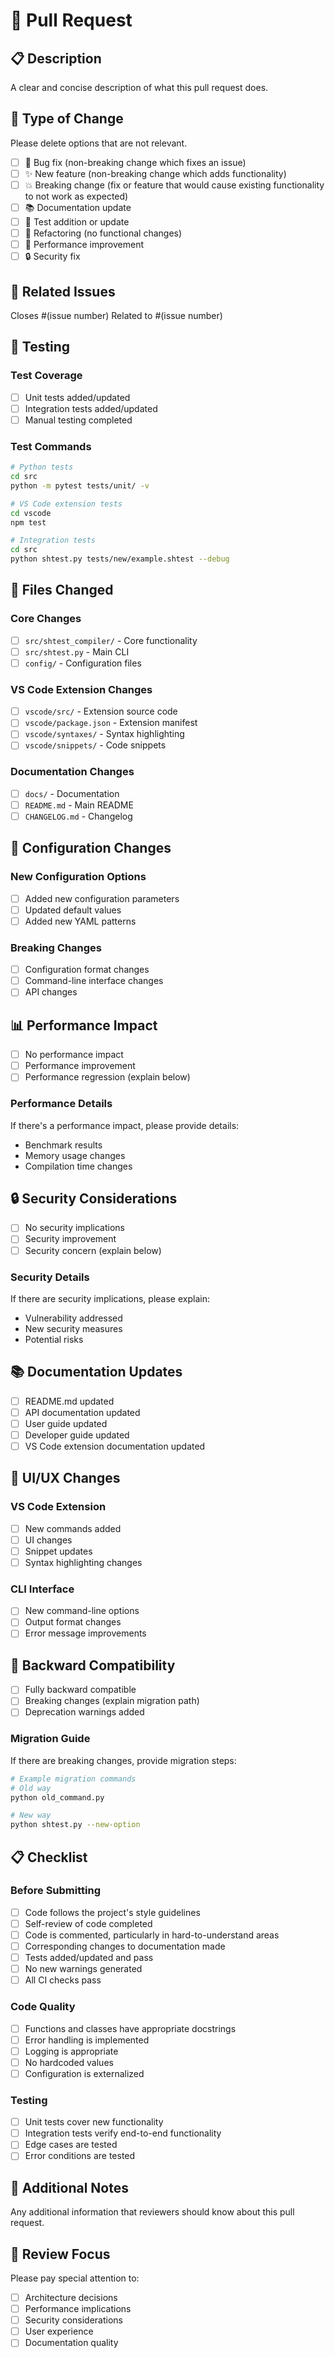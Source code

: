 # 🚀 Pull Request

## 📋 Description

A clear and concise description of what this pull request does.

## 🎯 Type of Change

Please delete options that are not relevant.

- [ ] 🐛 Bug fix (non-breaking change which fixes an issue)
- [ ] ✨ New feature (non-breaking change which adds functionality)
- [ ] 💥 Breaking change (fix or feature that would cause existing functionality to not work as expected)
- [ ] 📚 Documentation update
- [ ] 🧪 Test addition or update
- [ ] 🔧 Refactoring (no functional changes)
- [ ] 🚀 Performance improvement
- [ ] 🔒 Security fix

## 🔗 Related Issues

Closes #(issue number)
Related to #(issue number)

## 🧪 Testing

### Test Coverage
- [ ] Unit tests added/updated
- [ ] Integration tests added/updated
- [ ] Manual testing completed

### Test Commands
```bash
# Python tests
cd src
python -m pytest tests/unit/ -v

# VS Code extension tests
cd vscode
npm test

# Integration tests
cd src
python shtest.py tests/new/example.shtest --debug
```

## 📁 Files Changed

### Core Changes
- [ ] `src/shtest_compiler/` - Core functionality
- [ ] `src/shtest.py` - Main CLI
- [ ] `config/` - Configuration files

### VS Code Extension Changes
- [ ] `vscode/src/` - Extension source code
- [ ] `vscode/package.json` - Extension manifest
- [ ] `vscode/syntaxes/` - Syntax highlighting
- [ ] `vscode/snippets/` - Code snippets

### Documentation Changes
- [ ] `docs/` - Documentation
- [ ] `README.md` - Main README
- [ ] `CHANGELOG.md` - Changelog

## 🔧 Configuration Changes

### New Configuration Options
- [ ] Added new configuration parameters
- [ ] Updated default values
- [ ] Added new YAML patterns

### Breaking Changes
- [ ] Configuration format changes
- [ ] Command-line interface changes
- [ ] API changes

## 📊 Performance Impact

- [ ] No performance impact
- [ ] Performance improvement
- [ ] Performance regression (explain below)

### Performance Details
If there's a performance impact, please provide details:
- Benchmark results
- Memory usage changes
- Compilation time changes

## 🔒 Security Considerations

- [ ] No security implications
- [ ] Security improvement
- [ ] Security concern (explain below)

### Security Details
If there are security implications, please explain:
- Vulnerability addressed
- New security measures
- Potential risks

## 📚 Documentation Updates

- [ ] README.md updated
- [ ] API documentation updated
- [ ] User guide updated
- [ ] Developer guide updated
- [ ] VS Code extension documentation updated

## 🎨 UI/UX Changes

### VS Code Extension
- [ ] New commands added
- [ ] UI changes
- [ ] Snippet updates
- [ ] Syntax highlighting changes

### CLI Interface
- [ ] New command-line options
- [ ] Output format changes
- [ ] Error message improvements

## 🔄 Backward Compatibility

- [ ] Fully backward compatible
- [ ] Breaking changes (explain migration path)
- [ ] Deprecation warnings added

### Migration Guide
If there are breaking changes, provide migration steps:
```bash
# Example migration commands
# Old way
python old_command.py

# New way
python shtest.py --new-option
```

## 📋 Checklist

### Before Submitting
- [ ] Code follows the project's style guidelines
- [ ] Self-review of code completed
- [ ] Code is commented, particularly in hard-to-understand areas
- [ ] Corresponding changes to documentation made
- [ ] Tests added/updated and pass
- [ ] No new warnings generated
- [ ] All CI checks pass

### Code Quality
- [ ] Functions and classes have appropriate docstrings
- [ ] Error handling is implemented
- [ ] Logging is appropriate
- [ ] No hardcoded values
- [ ] Configuration is externalized

### Testing
- [ ] Unit tests cover new functionality
- [ ] Integration tests verify end-to-end functionality
- [ ] Edge cases are tested
- [ ] Error conditions are tested

## 📝 Additional Notes

Any additional information that reviewers should know about this pull request.

## 🎯 Review Focus

Please pay special attention to:
- [ ] Architecture decisions
- [ ] Performance implications
- [ ] Security considerations
- [ ] User experience
- [ ] Documentation quality 